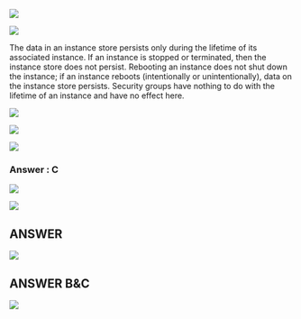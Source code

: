 ![](https://user-images.githubusercontent.com/26511983/70857441-ca494480-1eb3-11ea-8918-48fa832a2504.png)

![](https://user-images.githubusercontent.com/26511983/70857448-ebaa3080-1eb3-11ea-8ea0-0cf6e649719f.png)

The data in an instance store persists only during the lifetime of its associated
instance. If an instance is stopped or terminated, then the instance store does not persist.
Rebooting an instance does not shut down the instance; if an instance reboots
(intentionally or unintentionally), data on the instance store persists. Security groups
have nothing to do with the lifetime of an instance and have no effect here.


![](https://user-images.githubusercontent.com/26511983/71334685-d2812f80-2504-11ea-8872-c6f8c1219bbd.png)

![](https://user-images.githubusercontent.com/26511983/71334732-fb092980-2504-11ea-82aa-308eb3dbbbac.png)

![](https://user-images.githubusercontent.com/26511983/71334758-183df800-2505-11ea-8bac-fbf0cc493ec3.png)

### Answer : C
![](https://user-images.githubusercontent.com/26511983/71786125-d49bc180-2fcd-11ea-8c55-4bc86a0c36ad.png)



![](https://user-images.githubusercontent.com/26511983/71786138-090f7d80-2fce-11ea-9c5e-dd2afaa53562.png)

## ANSWER

![](https://user-images.githubusercontent.com/26511983/71786154-35c39500-2fce-11ea-9645-dacab5d9d887.png)

## ANSWER B&C
![](https://user-images.githubusercontent.com/26511983/71786219-a10d6700-2fce-11ea-8279-4bce98d9956e.png)

